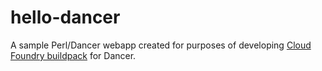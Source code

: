 hello-dancer
============
A sample Perl/Dancer webapp created for purposes of developing [Cloud Foundry buildpack](https://github.com/danielkennedy/cloudfoundry-buildpack-dancer) for Dancer.
